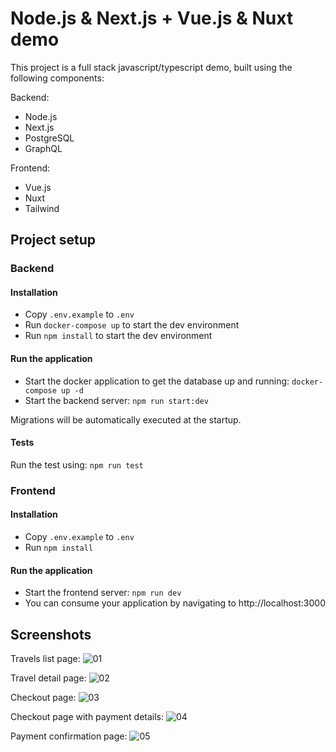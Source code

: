# Node.js & Next.js + Vue.js & Nuxt demo

This project is a full stack javascript/typescript demo, built using the following components:

Backend:
- Node.js
- Next.js
- PostgreSQL
- GraphQL

Frontend:
- Vue.js
- Nuxt
- Tailwind


## Project setup


### Backend


#### Installation

- Copy `.env.example` to `.env`
- Run `docker-compose up` to start the dev environment
- Run `npm install` to start the dev environment


#### Run the application

- Start the docker application to get the database up and running: `docker-compose up -d`
- Start the backend server: `npm run start:dev`

Migrations will be automatically executed at the startup.


#### Tests

Run the test using: `npm run test`


### Frontend


#### Installation

- Copy `.env.example` to `.env`
- Run `npm install`


#### Run the application

- Start the frontend server: `npm run dev`
- You can consume your application by navigating to http://localhost:3000


## Screenshots

Travels list page:
![01](https://github.com/enricobono/WeTrail/assets/2254482/1654d60f-79f5-4263-a410-0cf0fd4a2f98)

Travel detail page:
![02](https://github.com/enricobono/WeTrail/assets/2254482/6f41bb17-7c2e-4603-8995-b0b9c010921a)

Checkout page:
![03](https://github.com/enricobono/WeTrail/assets/2254482/b892bf2c-e675-48db-9464-95f5598ebc41)

Checkout page with payment details:
![04](https://github.com/enricobono/WeTrail/assets/2254482/ea4b7e14-250c-41b3-a570-8d1cf7240e91)

Payment confirmation page:
![05](https://github.com/enricobono/WeTrail/assets/2254482/e7519c0d-c67a-4fb0-b76b-a839c2442abe)

